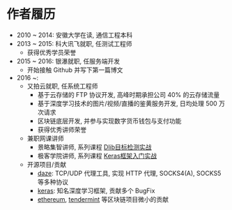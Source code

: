 # 作者履历

- 2010 ~ 2014: 安徽大学在读, 通信工程本科
- 2013 ~ 2015: 科大讯飞就职, 任测试工程师
	- 获得优秀学员荣誉
- 2015 ~ 2016: 银瀑就职, 任服务端开发
	- 开始接触 Github 并写下第一篇博文
- 2016 ~:
	- 又拍云就职, 任系统工程师
		- 基于云存储的 FTP 协议开发, 高峰时期承担公司 40% 的云存储流量
		- 基于深度学习技术的图片/视频/直播的鉴黄服务开发, 日均处理 500 万次请求
		- 区块链底层开发, 并参与实现数字货币钱包与支付功能
		- 获得优秀讲师荣誉
	- 兼职网课讲师
		- 景略集智讲师, 系列课程 [Dlib目标检测实战](https://jizhi.im/course/dlib)
		- 极客学院讲师, 系列课程 [Keras框架入门实战](https://www.jikexueyuan.com/zhiye/course/135.html?type=50)
	- 开源项目/贡献
		- [daze](https://github.com/mohanson/daze): TCP/UDP 代理工具, 实现 HTTP 代理, SOCKS4(A), SOCKS5 等多种协议
		- [keras](https://github.com/keras-team/keras): 知名深度学习框架, 贡献多个 BugFix
		- [ethereum](https://github.com/ethereum/go-ethereum), [tendermint](https://github.com/tendermint/tendermint) 等区块链项目微小的贡献
